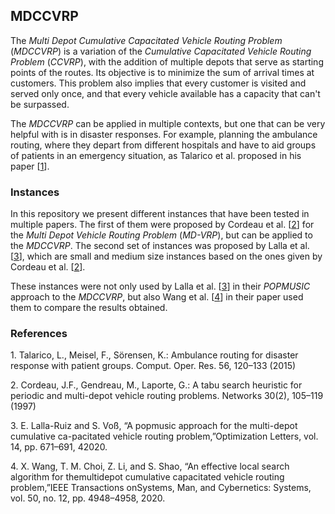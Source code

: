 ## MDCCVRP

The *Multi Depot Cumulative Capacitated Vehicle Routing Problem* (*MDCCVRP*) is a variation of the *Cumulative Capacitated Vehicle Routing Problem* (*CCVRP*), with the addition of multiple depots that serve as starting points of the routes. Its objective is to minimize the sum of arrival times at customers. This problem also implies that every customer is visited and served only once, and that every vehicle available has a capacity that can't be surpassed.

The *MDCCVRP* can be applied in multiple contexts, but one that can be very helpful with is in disaster responses. For example, planning the ambulance routing, where they depart from different hospitals and have to aid groups of patients in an emergency situation, as Talarico et al. proposed in his paper [[1](#Talarico)].

### Instances

In this repository we present different instances that have been tested in multiple papers. The first of them were proposed by
Cordeau et al. [[2](#Cordeau)] for the *Multi Depot Vehicle Routing Problem* (*MD-VRP*), but can be applied to the *MDCCVRP*. The second set of instances was proposed by Lalla et al. [[3](#Lalla)], which are small and medium size instances based on the ones given by Cordeau et al. [[2](#Cordeau)].

These instances were not only used by Lalla et al. [[3](#Lalla)] in their *POPMUSIC* approach to the *MDCCVRP*, but also Wang et al. [[4](#Wang)] in their paper used them to compare the results obtained.

### References

<a name="Talarico"></a> 1. Talarico, L., Meisel, F., Sörensen, K.: Ambulance routing for disaster response with patient groups.
Comput. Oper. Res. 56, 120–133 (2015)

<a name="Cordeau"></a> 2. Cordeau, J.F., Gendreau, M., Laporte, G.: A tabu search heuristic for periodic and multi-depot vehicle
routing problems. Networks 30(2), 105–119 (1997)

<a name="Lalla"></a> 3. E. Lalla-Ruiz and S. Voß, “A popmusic approach for the multi-depot cumulative ca-pacitated vehicle routing problem,”Optimization Letters, vol. 14, pp. 671–691, 42020.

<a name="Wang"></a> 4. X. Wang, T. M. Choi, Z. Li, and S. Shao, “An effective local search algorithm for themultidepot cumulative capacitated vehicle routing problem,”IEEE Transactions onSystems, Man, and Cybernetics: Systems, vol. 50, no. 12, pp. 4948–4958, 2020.

